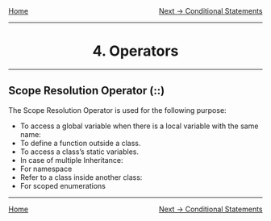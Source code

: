 <div style="display: flex; justify-content: space-between">
<a href="../C++.md">Home</a>
<br/>
<a href="./5. Conditional Statements - C++.md">Next -> Conditional Statements</a>
</div>

<hr/>

<h1 style = "text-align:center">4. Operators</h1>

<hr/>

## Scope Resolution Operator (::)

The Scope Resolution Operator is used for the following purpose:
- To access a global variable when there is a local variable with the same name:
- To define a function outside a class.
- To access a class’s static variables.
- In case of multiple Inheritance:
- For namespace
- Refer to a class inside another class:
- For scoped enumerations


<hr/>

<div style="display: flex; justify-content: space-between">
<a href="../C++.md">Home</a>
<br/>
<a href="./5. Conditional Statements - C++.md">Next -> Conditional Statements</a>
</div>